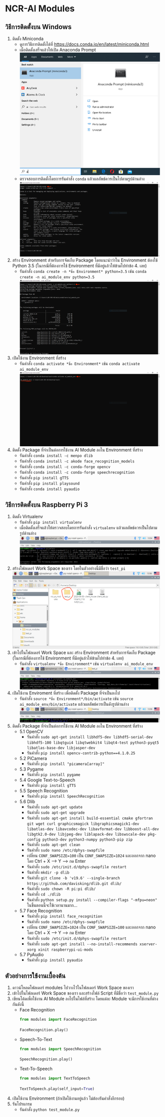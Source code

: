 # NCR-AI Modules

## วิธีการติดตั้งบน Windows
1. ติดตั้ง Miniconda
    * ดูการวิธีการติดตั้งได้ที่ https://docs.conda.io/en/latest/miniconda.html
    * เมื่อติดตั้งเสร็จแล้วให้เปิด Anaconda Prompt
    ![](https://github.com/Skydddoogg/ncr_ai_modules/blob/master/images/2.png)
    * ตรวจสอบการติดตั้งโดยการรันคำสั่ง `conda` แล้วผลลัพธ์ควรเป็นไปตามรูปด้านล่าง
    ![](https://github.com/Skydddoogg/ncr_ai_modules/blob/master/images/3.PNG)
2. สร้าง Environment สำหรับการจัดเก็บ Package โดยแนะนำว่าใน Environment ต้องใช้ Python 3.5 (ในกรณีที่ต้องการใช้ Environment ที่มีอยู่แล้วให้ข้ามไปทำข้อ 4. เลย)
    * รันคำสั่ง `conda create -n *ชื่อ Environment* python=3.5` เช่น `conda create -n ai_module_env python=3.5`
    ![](https://github.com/Skydddoogg/ncr_ai_modules/blob/master/images/4.PNG)
3. เปิดใช้งาน Environment ที่สร้าง
    * รันคำสั่ง `conda activate *ชื่อ Environment*` เช่น `conda activate ai_module_env`
    ![](https://github.com/Skydddoogg/ncr_ai_modules/blob/master/images/5.PNG)
4. ติดตั้ง Package ที่จำเป็นต่อการใช้งาน AI Module ลงใน Environment ที่สร้าง
    * รันคำสั่ง `conda install -c menpo dlib`
    * รันคำสั่ง `conda install -c akode face_recognition_models`
    * รันคำสั่ง `conda install -c conda-forge opencv`
    * รันคำสั่ง `conda install -c conda-forge speechrecognition`
    * รันคำสั่ง `pip install gTTS`
    * รันคำสั่ง `pip install playsound`
    * รันคำสั่ง `conda install pyaudio`

## วิธีการติดตั้งบน Raspberry Pi 3
1. ติดตั้ง Virtualenv
   * รันคำสั่ง `pip install virtualenv`
   * เมื่อติดตั้งเสร็จแล้วให้ตรวจสอบโดยการรันคำสั่ง `virtualenv` แล้วผลลัพธ์ควรเป็นไปตามรูปด้านล่าง
   ![](https://github.com/Skydddoogg/ncr_ai_modules/blob/master/images/pi_1.png)
2. สร้างโฟลเดอร์ Work Space ของเรา โดยในตัวอย่างนี้มีชื่อว่า `test_pi`
![](https://github.com/Skydddoogg/ncr_ai_modules/blob/master/images/pi_2.png)
3. เข้าไปในโฟลเดอร์ Work Space และ สร้าง Environment สำหรับการจัดเก็บ Package (ในกรณีที่ต้องการใช้ Environment ที่มีอยู่แล้วให้ข้ามไปทำข้อ 4. เลย)
   * รันคำสั่ง `virtualenv *ชื่อ Environment*` เช่น `virtualenv ai_module_env`
   ![](https://github.com/Skydddoogg/ncr_ai_modules/blob/master/images/pi_3.png)
4. เปิดใช้งาน Enviroment ที่สร้าง เพื่อติดตั้ง Package ที่จำเป็นลงไป
   * รันคำสั่ง `source *ชื่อ Environment*/bin/activate` เช่น `source ai_module_env/bin/activate` แล้วผลลัพธ์ควรเป็นดังรูปด้านล่าง
   ![](https://github.com/Skydddoogg/ncr_ai_modules/blob/master/images/pi_4.png)
5. ติดตั้ง Package ที่จำเป็นต่อการใช้งาน AI Module ลงใน Environment ที่สร้าง
   * 5.1 OpenCV
      * รันคำสั่ง `sudo apt-get install libhdf5-dev libhdf5-serial-dev libhdf5-100 libqtgui4 libqtwebkit4 libqt4-test python3-pyqt5 libatlas-base-dev libjasper-dev`
      * รันคำสั่ง `pip install opencv-contrib-python==4.1.0.25`
   * 5.2 PiCamera
      * รันคำสั่ง `pip install "picamera[array]"`
   * 5.3 Pygame
      * รันคำสั่ง `pip install pygame`
   * 5.4 Google Text-to-Speech
      * รันคำสั่ง `pip install gTTS`
   * 5.5 Speech Recognition
      * รันคำสั่ง `pip install SpeechRecognition`
   * 5.6 Dlib
      * รันคำสั่ง `sudo apt-get update`
      * รันคำสั่ง `sudo apt-get upgrade`
      * รันคำสั่ง `sudo apt-get install build-essential cmake gfortran git wget curl graphicsmagick libgraphicsmagick1-dev libatlas-dev libavcodec-dev libavformat-dev libboost-all-dev libgtk2.0-dev libjpeg-dev liblapack-dev libswscale-dev pkg-config python3-dev python3-numpy python3-pip zip`
      * รันคำสั่ง `sudo apt-get clean`
      * รันคำสั่ง `sudo nano /etc/dphys-swapfile`
      * เปลี่ยน `CONF_SWAPSIZE=100` เป็น `CONF_SWAPSIZE=1024` และออกจาก nano โดย Ctrl + X --> Y --> กด Enter
      * รันคำสั่ง `sudo /etc/init.d/dphys-swapfile restart`
      * รันคำสั่ง `mkdir -p dlib`
      * รันคำสั่ง `git clone -b 'v19.6' --single-branch https://github.com/davisking/dlib.git dlib/`
      * รันคำสั่ง `sudo chown -R pi:pi dlib/`
      * รันคำสั่ง `cd ./dlib`
      * รันคำสั่ง `python setup.py install --compiler-flags "-mfpu=neon"` ในขึ้นตอนนี้จะใช้เวลานานมาก...
   * 5.7 Face Recognition
      * รันคำสั่ง `pip install face_recognition`
      * รันคำสั่ง `sudo nano /etc/dphys-swapfile`
      * เปลี่ยน `CONF_SWAPSIZE=1024` เป็น `CONF_SWAPSIZE=100` และออกจาก nano โดย Ctrl + X --> Y --> กด Enter
      * รันคำสั่ง `sudo /etc/init.d/dphys-swapfile restart`
      * รันคำสั่ง `sudo apt-get install --no-install-recommends xserver-xorg xinit raspberrypi-ui-mods`
   * 5.7 PyAudio
      * รันคำสั่ง `pip install pyaudio`

## ตัวอย่างการใช้งานเบื้องต้น
1. ดาวน์โหลดโฟลเดอร์ modules ไปวางไว้ในโฟลเดอร์ Work Space ของเรา
2. เข้าไปในโฟลเดอร์ Work Space ของเรา และสร้างไฟล์ Script ที่มีชื่อว่า `test_module.py`
3. เขียนโค้ดเพื่อใช้งาน AI Module ลงไปในไฟล์ที่สร้าง โดยแต่ละ Module จะมีการใช้งานที่ต่างกันดังนี้
   * Face Recognition
      ```python
      from modules import FaceRecognition

      FaceRecognition.play()
      ```
   * Speech-To-Text
      ```python
      from modules import SpeechRecognition

      SpeechRecognition.play()
      ```
   * Text-To-Speech
      ```python
      from modules import TextToSpeech

      TextToSpeech.play(self_input=True)
      ```
4. เปิดใช้งาน Environment (ถ้าเปิดใช้งานอยู่แล้ว ไม่ต้องรันคำสั่งอีกรอบ)
5. รันโปรแกรม
   * รันคำสั่ง `python test_module.py`
